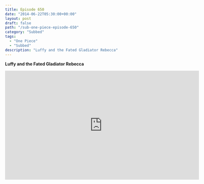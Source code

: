 ```yaml
---
title: Episode 650
date: "2014-06-22T05:30:00+00:00"
layout: post
draft: false
path: "/sub-one-piece-episode-650"
category: "Subbed"
tags:
  - "One Piece"
  - "Subbed"
description: "Luffy and the Fated Gladiator Rebecca"
---
```


**Luffy and the Fated Gladiator Rebecca**

<iframe width="640" height="360" src="https://www.rapidvideo.com/e/G6FRPG4UCI" frameborder="0" marginwidth=0 marginheight=0 scrolling=no allowfullscreen></iframe>

